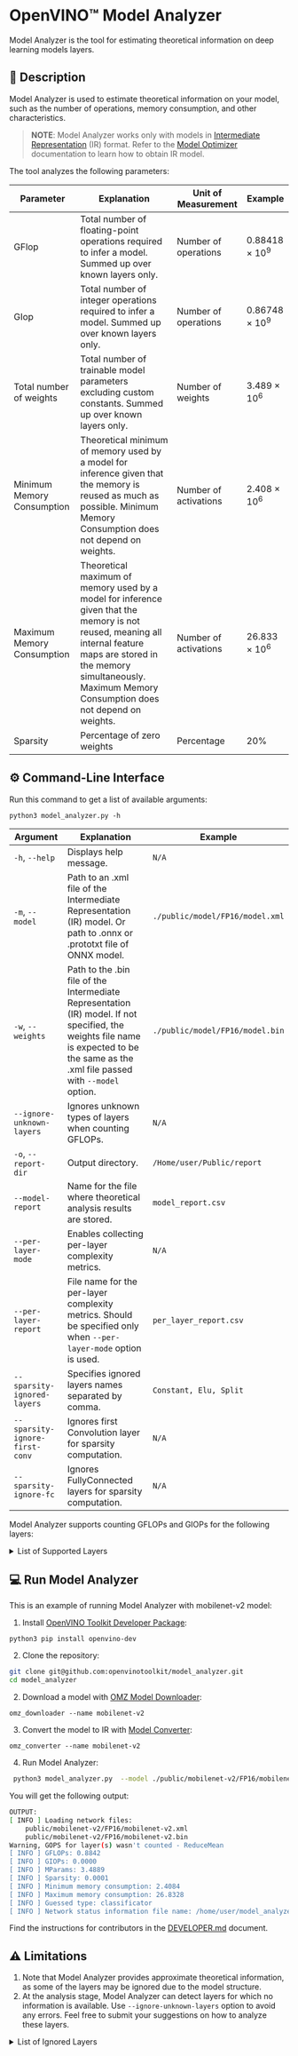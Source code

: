 # OpenVINO™ Model Analyzer

Model Analyzer is the tool for estimating theoretical information on deep learning models layers.


## 📝 Description

Model Analyzer is used to estimate theoretical information on your model, such as the number of operations, memory consumption, and other characteristics. 

> **NOTE**: Model Analyzer works only with models in [Intermediate Representation](https://docs.openvinotoolkit.org/latest/openvino_docs_MO_DG_IR_and_opsets.html#intermediate_representation_used_in_openvino) (IR) 
> format. Refer to the [Model Optimizer](https://docs.openvinotoolkit.org/latest/openvino_docs_MO_DG_Deep_Learning_Model_Optimizer_DevGuide.html) documentation to learn how to obtain IR model. 

The tool analyzes the following parameters:

Parameter | Explanation | Unit of Measurement| Example
---|---|---|---
GFlop | Total number of floating-point operations required to infer a model. Summed up over known layers only.| Number of operations| 0.88418 × 10<sup>9</sup>
GIop | Total number of integer operations required to infer a model. Summed up over known layers only.| Number of operations| 0.86748 × 10<sup>9</sup>
Total number of weights|Total number of trainable model parameters excluding custom constants. Summed up over known layers only.|Number of weights| 3.489 × 10<sup>6</sup>
Minimum Memory Consumption |Theoretical minimum of memory used by a model for inference given that the memory is reused as much as possible.  Minimum Memory Consumption does not depend on weights.|Number of activations|2.408 × 10<sup>6</sup>
Maximum Memory Consumption |Theoretical maximum of memory used by a model for inference given that the memory is not reused, meaning all internal feature maps are stored in the memory simultaneously. Maximum Memory Consumption does not depend on weights.|Number of activations| 26.833 × 10<sup>6</sup>
Sparsity |Percentage of zero weights| Percentage|20%


## ⚙️ Command-Line Interface

Run this command to get a list of available arguments:

```shell
python3 model_analyzer.py -h
```

Argument | Explanation |Example
---|---|---
`-h`, `--help`|Displays help message.|`N/A`|
`-m`, `--model`|Path to an .xml file of the Intermediate Representation (IR) model. Or path to .onnx or .prototxt file of ONNX model.|`./public/model/FP16/model.xml`|
`-w`, `--weights`|Path to the .bin file of the Intermediate Representation (IR) model. If not specified, the weights file name is expected to be the same as the .xml file passed with `--model` option.|`./public/model/FP16/model.bin`|
`--ignore-unknown-layers` | Ignores unknown types of layers when counting GFLOPs.|`N/A`|
`-o`, `--report-dir`|Output directory.|`/Home/user/Public/report`|
`--model-report`|Name for the file where theoretical analysis results are stored.|`model_report.csv`|
`--per-layer-mode`| Enables collecting per-layer complexity metrics.|`N/A`|
`--per-layer-report`| File name for the per-layer complexity metrics. Should be specified only when `--per-layer-mode` option is used.|`per_layer_report.csv`|
`--sparsity-ignored-layers`| Specifies ignored layers names separated by comma.|`Constant, Elu, Split`|
`--sparsity-ignore-first-conv` | Ignores first Convolution layer for sparsity computation.|`N/A`|
`--sparsity-ignore-fc`|  Ignores FullyConnected layers for sparsity computation.|`N/A`|

Model Analyzer supports counting GFLOPs and GIOPs for the following layers:

<details>
<summary>List of Supported Layers</summary>

- Acosh - [opset7](https://docs.openvinotoolkit.org/latest/openvino_docs_ops_arithmetic_Acosh_3.html)
- Asinh - [opset7](https://docs.openvinotoolkit.org/latest/openvino_docs_ops_arithmetic_Asinh_3.html)
- Atanh - [opset7](https://docs.openvinotoolkit.org/latest/openvino_docs_ops_arithmetic_Atanh_3.html)
- Add - [opset7](https://docs.openvinotoolkit.org/latest/openvino_docs_ops_arithmetic_Add_1.html)
- ArgMax
- AvgPool - [opset7](https://docs.openvinotoolkit.org/latest/openvino_docs_ops_pooling_AvgPool_1.html)
- BatchNormalization
- BinaryConvolution - [opset7](https://docs.openvinotoolkit.org/latest/openvino_docs_ops_convolution_BinaryConvolution_1.html)
- Clamp - [opset7](https://docs.openvinotoolkit.org/latest/openvino_docs_ops_activation_Clamp_1.html)
- Concat - [opset7](https://docs.openvinotoolkit.org/latest/openvino_docs_ops_movement_Concat_1.html)
- Const - [opset7](https://docs.openvinotoolkit.org/latest/openvino_docs_ops_infrastructure_Constant_1.html)
- Constant - [opset7](https://docs.openvinotoolkit.org/latest/openvino_docs_ops_infrastructure_Constant_1.html)
- Convolution - [opset7](https://docs.openvinotoolkit.org/latest/openvino_docs_ops_convolution_Convolution_1.html)
- ConvolutionBackPropData - [opset7](https://docs.openvinotoolkit.org/latest/openvino_docs_ops_convolution_ConvolutionBackpropData_1.html)
- Crop
- Deconvolution - [opset7](https://docs.openvinotoolkit.org/latest/openvino_docs_ops_convolution_ConvolutionBackpropData_1.html)
- DeformableConvolution - [opset7](https://docs.openvinotoolkit.org/latest/openvino_docs_ops_convolution_DeformableConvolution_1.html)
- Divide - [opset7](https://docs.openvinotoolkit.org/latest/openvino_docs_ops_arithmetic_Divide_1.html)
- Eltwise
- Elu - [opset7](https://docs.openvinotoolkit.org/latest/openvino_docs_ops_activation_Elu_1.html)
- Exp- [opset7](https://docs.openvinotoolkit.org/latest/openvino_docs_ops_activation_Exp_1.html)
- FullyConnected
- GEMM - [opset7](https://docs.openvinotoolkit.org/latest/openvino_docs_ops_matrix_MatMul_1.html)
- GRN - [opset7](https://docs.openvinotoolkit.org/latest/openvino_docs_ops_normalization_GRN_1.html)
- Gather - [opset7](https://docs.openvinotoolkit.org/latest/openvino_docs_ops_movement_Gather_7.html)
- GatherND - [opset7](https://docs.openvinotoolkit.org/latest/openvino_docs_ops_movement_GatherND_5.html)
- Greater - [opset7](https://docs.openvinotoolkit.org/latest/openvino_docs_ops_comparison_Greater_1.html)
- GreaterEqual - [opset7](https://docs.openvinotoolkit.org/latest/openvino_docs_ops_comparison_GreaterEqual_1.html)
- GroupConvolution - [opset7](https://docs.openvinotoolkit.org/latest/openvino_docs_ops_convolution_GroupConvolution_1.html)
- GroupConvolutionBackpropData - [opset7](https://docs.openvinotoolkit.org/latest/openvino_docs_ops_convolution_GroupConvolutionBackpropData_1.html)
- HSigmoid - [opset7](https://docs.openvinotoolkit.org/latest/openvino_docs_ops_activation_HSigmoid_5.html)
- HSwish - [opset7](https://docs.openvinotoolkit.org/latest/openvino_docs_ops_activation_HSwish_4.html)
- Input [opset7](https://docs.openvinotoolkit.org/latest/openvino_docs_ops_infrastructure_Parameter_1.html)
- Interp - [opset7](https://docs.openvinotoolkit.org/latest/openvino_docs_ops_image_Interpolate_4.html)
- Less - [opset7](https://docs.openvinotoolkit.org/latest/openvino_docs_ops_comparison_Less_1.html)
- LessEqual - [opset7](https://docs.openvinotoolkit.org/latest/openvino_docs_ops_comparison_LessEqual_1.html)
- Log - [opset7](https://docs.openvinotoolkit.org/latest/openvino_docs_ops_arithmetic_Log_1.html)
- MVN - [opset7](https://docs.openvinotoolkit.org/latest/openvino_docs_ops_normalization_MVN_6.html)
- MatMul - [opset7](https://docs.openvinotoolkit.org/latest/openvino_docs_ops_matrix_MatMul_1.html)
- MaxPool - [opset7](https://docs.openvinotoolkit.org/latest/openvino_docs_ops_pooling_MaxPool_1.html)
- Mish - [opset7](https://docs.openvinotoolkit.org/latest/openvino_docs_ops_activation_Mish_4.html)
- Multiply - [opset7](https://docs.openvinotoolkit.org/latest/openvino_docs_ops_arithmetic_Multiply_1.html)
- Norm 
- Normalize  - [opset7](https://docs.openvinotoolkit.org/latest/openvino_docs_ops_normalization_NormalizeL2_1.html)
- NormalizeL2 - [opset7](https://docs.openvinotoolkit.org/latest/openvino_docs_ops_normalization_NormalizeL2_1.html)
- OneHot - [opset7](https://docs.openvinotoolkit.org/latest/openvino_docs_ops_sequence_OneHot_1.html)
- Output - [opset7](https://docs.openvinotoolkit.org/latest/openvino_docs_ops_infrastructure_Result_1.html)
- PReLU - [opset7](https://docs.openvinotoolkit.org/latest/openvino_docs_ops_activation_PReLU_1.html)
- PSROIPooling - [opset7](https://docs.openvinotoolkit.org/latest/openvino_docs_ops_detection_PSROIPooling_1.html)
- Pad - [opset7](https://docs.openvinotoolkit.org/latest/openvino_docs_ops_movement_Pad_1.html)
- Parameter - [opset7](https://docs.openvinotoolkit.org/latest/openvino_docs_ops_infrastructure_Parameter_1.html)
- Permute 
- Pooling - [opset7](https://docs.openvinotoolkit.org/latest/openvino_docs_ops_pooling_MaxPool_1.html)
- Power - [opset7](https://docs.openvinotoolkit.org/latest/openvino_docs_ops_arithmetic_Power_1.html)
- Priorbox - [opset7](https://docs.openvinotoolkit.org/latest/openvino_docs_ops_detection_PriorBox_1.html)
- PriorboxClustered - [opset7](https://docs.openvinotoolkit.org/latest/openvino_docs_ops_detection_PriorBoxClustered_1.html)
- Proposal - [opset7](https://docs.openvinotoolkit.org/latest/openvino_docs_ops_detection_Proposal_4.html)
- ROIPooling - [opset7](https://docs.openvinotoolkit.org/latest/openvino_docs_ops_detection_ROIPooling_1.html)
- Range - [opset7](https://docs.openvinotoolkit.org/latest/openvino_docs_ops_generation_Range_4.html)
- ReLu - [opset7](https://docs.openvinotoolkit.org/latest/openvino_docs_ops_activation_ReLU_1.html)
- ReduceL1 - [opset7](https://docs.openvinotoolkit.org/latest/openvino_docs_ops_reduction_ReduceL1_4.html)
- ReduceL2 - [opset7](https://docs.openvinotoolkit.org/latest/openvino_docs_ops_reduction_ReduceL2_4.html)
- ReduceMin - [opset7](https://docs.openvinotoolkit.org/latest/openvino_docs_ops_reduction_ReduceMin_1.html)
- Reshape - [opset7](https://docs.openvinotoolkit.org/latest/openvino_docs_ops_shape_Reshape_1.html)
- Result - [opset7](https://docs.openvinotoolkit.org/latest/openvino_docs_ops_infrastructure_Result_1.html)
- ReverseSequence - [opset7](https://docs.openvinotoolkit.org/latest/openvino_docs_ops_movement_ReverseSequence_1.html)
- ScaleShift 
- ScatterNDUpdate - [opset7](https://docs.openvinotoolkit.org/latest/openvino_docs_ops_movement_ScatterNDUpdate_3.html)
- Select - [opset7](https://docs.openvinotoolkit.org/latest/openvino_docs_ops_condition_Select_1.html)
- Sigmoid - [opset7](https://docs.openvinotoolkit.org/latest/openvino_docs_ops_activation_Sigmoid_1.html)
- Softmax - [opset7](https://docs.openvinotoolkit.org/latest/openvino_docs_ops_activation_SoftMax_1.html)
- SoftPlus - [opset7](https://docs.openvinotoolkit.org/latest/openvino_docs_ops_activation_SoftPlus_4.html)
- SparseToDense 
- Split - [opset7](https://docs.openvinotoolkit.org/latest/openvino_docs_ops_movement_Split_1.html)
- Squeeze - [opset7](https://docs.openvinotoolkit.org/latest/openvino_docs_ops_shape_Squeeze_1.html)
- StridedSlice - [opset7](https://docs.openvinotoolkit.org/latest/openvino_docs_ops_movement_StridedSlice_1.html)
- Subtract - [opset7](https://docs.openvinotoolkit.org/latest/openvino_docs_ops_arithmetic_Subtract_1.html)
- Swish - [opset7](https://docs.openvinotoolkit.org/latest/openvino_docs_ops_activation_Swish_4.html)
- Tanh - [opset7](https://docs.openvinotoolkit.org/latest/openvino_docs_ops_arithmetic_Tanh_1.html)
- Tile - [opset7](https://docs.openvinotoolkit.org/latest/openvino_docs_ops_movement_Tile_1.html)
- Unsqueeze - [opset7](https://docs.openvinotoolkit.org/latest/openvino_docs_ops_shape_Unsqueeze_1.html)
</details>

## 💻 Run Model Analyzer

This is an example of running Model Analyzer with mobilenet-v2 model: 

1. Install [OpenVINO Toolkit Developer Package](https://pypi.org/project/openvino-dev/):
```shell
python3 pip install openvino-dev
```

2. Clone the repository:
```sh
git clone git@github.com:openvinotoolkit/model_analyzer.git
cd model_analyzer
```

2. Download a model with [OMZ Model Downloader](https://docs.openvinotoolkit.org/latest/omz_tools_downloader.html):
```shell
omz_downloader --name mobilenet-v2
```

3. Convert the model to IR with [Model Converter](https://docs.openvinotoolkit.org/latest/omz_tools_downloader.html#model_converter_usage):
```shell
omz_converter --name mobilenet-v2 
```

4. Run Model Analyzer:
```sh
 python3 model_analyzer.py  --model ./public/mobilenet-v2/FP16/mobilenet-v2.xml --ignore-unknown-layers
```
You will get the following output: 
```sh
OUTPUT:
[ INFO ] Loading network files:
	public/mobilenet-v2/FP16/mobilenet-v2.xml
	public/mobilenet-v2/FP16/mobilenet-v2.bin
Warning, GOPS for layer(s) wasn't counted - ReduceMean
[ INFO ] GFLOPs: 0.8842
[ INFO ] GIOPs: 0.0000
[ INFO ] MParams: 3.4889
[ INFO ] Sparsity: 0.0001
[ INFO ] Minimum memory consumption: 2.4084
[ INFO ] Maximum memory consumption: 26.8328
[ INFO ] Guessed type: classificator
[ INFO ] Network status information file name: /home/user/model_analyzer/model_report.csv
```

Find the instructions for contributors in the [DEVELOPER.md](https://github.com/openvinotoolkit/model_analyzer/blob/master/DEVELOPER.md) document.

## ⚠️  Limitations

1. Note that Model Analyzer provides approximate theoretical information, as some of the layers may be ignored due to the model structure.
2. At the analysis stage, Model Analyzer can detect layers for which no information is available. Use `--ignore-unknown-layers` option to avoid any errors. Feel free to submit your suggestions on how to analyze these layers. 

<details>
<summary>List of Ignored Layers</summary>

- Abs - [opset7](https://docs.openvinotoolkit.org/latest/openvino_docs_ops_arithmetic_Abs_1.html)
- BatchToSpace - [opset7](https://docs.openvinotoolkit.org/latest/openvino_docs_ops_movement_BatchToSpace_2.html)
- Broadcast - [opset7](https://docs.openvinotoolkit.org/latest/openvino_docs_ops_movement_Broadcast_3.html)
- Bucketize - [opset7](https://docs.openvinotoolkit.org/latest/openvino_docs_ops_condition_Bucketize_3.html)
- Convert - [opset7](https://docs.openvinotoolkit.org/latest/openvino_docs_ops_type_Convert_1.html)
- CtcGreedyDecoder - [opset7](https://docs.openvinotoolkit.org/latest/openvino_docs_ops_sequence_CTCGreedyDecoder_1.html)
- DetectionOutput - [opset7](https://docs.openvinotoolkit.org/latest/openvino_docs_ops_detection_DetectionOutput_1.html)
- Erf - [opset7](https://docs.openvinotoolkit.org/latest/openvino_docs_ops_arithmetic_Erf_1.html)
- ExperimentalDetectronDetectionOutput - [opset7](https://docs.openvinotoolkit.org/latest/openvino_docs_ops_detection_ExperimentalDetectronDetectionOutput_6.html)
- ExperimentalDetectronGenerateProposalsSingleImage - [opset7](https://docs.openvinotoolkit.org/latest/openvino_docs_ops_detection_ExperimentalDetectronGenerateProposalsSingleImage_6.html)
- ExperimentalDetectronPriorGridGenerator - [opset7](https://docs.openvinotoolkit.org/latest/openvino_docs_ops_detection_ExperimentalDetectronPriorGridGenerator_6.html)
- ExperimentalDetectronRoiFeatureExtractor - [opset7](https://docs.openvinotoolkit.org/latest/openvino_docs_ops_detection_ExperimentalDetectronROIFeatureExtractor_6.html)
- ExperimentalDetectronTopkRois - [opset7](https://docs.openvinotoolkit.org/latest/openvino_docs_ops_sort_ExperimentalDetectronTopKROIs_6.html)
- ExperimentalSparseWeightedSum 
- FakeQuantize - [opset7](https://docs.openvinotoolkit.org/latest/openvino_docs_ops_quantization_FakeQuantize_1.html)
- Flatten 
- GatherTree - [opset7](https://docs.openvinotoolkit.org/latest/openvino_docs_ops_movement_GatherTree_1.html)
- NonMaxSuppression - [opset7](https://docs.openvinotoolkit.org/latest/openvino_docs_ops_sort_NonMaxSuppression_5.html)
- PredictionHeatMap 
- ReSample 
- RegionYolo - [opset7](https://docs.openvinotoolkit.org/latest/openvino_docs_ops_detection_RegionYolo_1.html)
- ReorgYolo - [opset7](https://docs.openvinotoolkit.org/latest/openvino_docs_ops_detection_ReorgYolo_1.html)
- Slice - [opset7](https://docs.openvinotoolkit.org/latest/openvino_docs_ops_movement_StridedSlice_1.html)
- SpaceToBatch - [opset7](https://docs.openvinotoolkit.org/latest/openvino_docs_ops_movement_SpaceToBatch_2.html)
- SpatialTransformer 
- TensorIterator - [opset7](https://docs.openvinotoolkit.org/latest/openvino_docs_ops_infrastructure_TensorIterator_1.html)
- TopK - [opset7](https://docs.openvinotoolkit.org/latest/openvino_docs_ops_sort_TopK_3.html)
- Transpose - [opset7](https://docs.openvinotoolkit.org/latest/openvino_docs_ops_movement_Transpose_1.html)
- VariadicSplit - [opset7](https://docs.openvinotoolkit.org/latest/openvino_docs_ops_movement_VariadicSplit_1.html)
</details>
